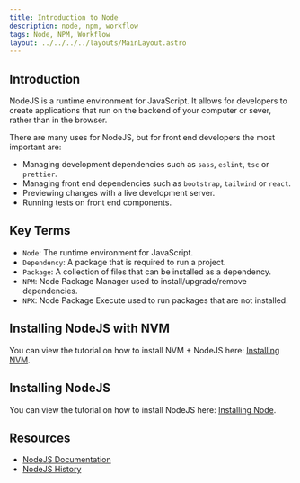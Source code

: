 ```yaml
---
title: Introduction to Node
description: node, npm, workflow
tags: Node, NPM, Workflow
layout: ../../../../layouts/MainLayout.astro
---
```


## Introduction

NodeJS is a runtime environment for JavaScript. It allows for developers to create applications that run on the backend of your computer or sever, rather than in the browser.

There are many uses for NodeJS, but for front end developers the most important are:

- Managing development dependencies such as `sass`, `eslint`, `tsc` or `prettier`.
- Managing front end dependencies such as `bootstrap`, `tailwind` or `react`.
- Previewing changes with a live development server.
- Running tests on front end components.

## Key Terms

- `Node`: The runtime environment for JavaScript.
- `Dependency`: A package that is required to run a project.
- `Package`: A collection of files that can be installed as a dependency.
- `NPM`: Node Package Manager used to install/upgrade/remove dependencies.
- `NPX`: Node Package Execute used to run packages that are not installed.

## Installing NodeJS with NVM

You can view the tutorial on how to install NVM + NodeJS here: [Installing NVM](https://noroff-content.gitlab.io/feu/node/installing-nvm.html).

## Installing NodeJS

You can view the tutorial on how to install NodeJS here: [Installing Node](https://noroff-content.gitlab.io/feu/node/installing-node.html).

## Resources

- [NodeJS Documentation](https://nodejs.org/en/)
- [NodeJS History](https://nodejs.dev/learn/a-brief-history-of-nodejs)

